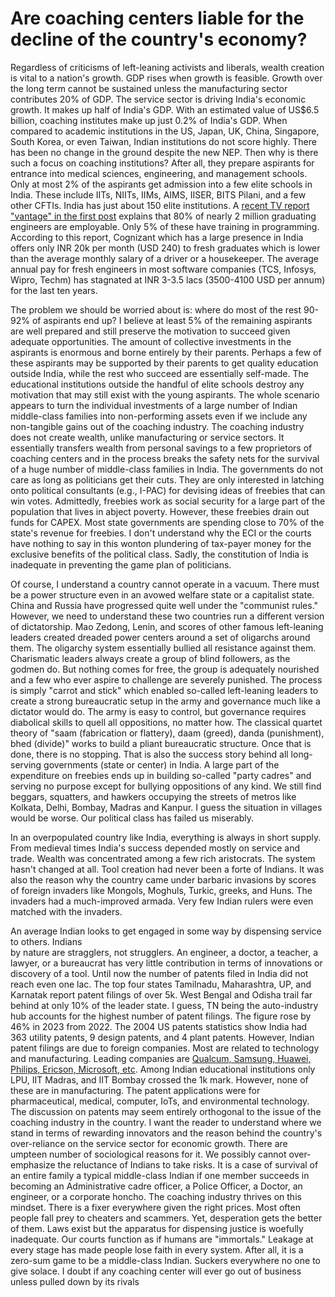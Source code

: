 # Are coaching centers liable for the decline of the country's economy?


Regardless of criticisms of left-leaning activists and liberals, wealth creation is vital to a nation's growth.
GDP rises when growth is feasible. Growth over the long term cannot be sustained unless 
the manufacturing sector contributes 20% of GDP. The service sector is driving India's economic growth. It makes 
up half of India's GDP. With an estimated value of US$6.5 billion, coaching institutes make up just 0.2% of India's
GDP.  When compared to academic institutions in the US, Japan, UK, China, Singapore, South Korea, or
even Taiwan, Indian institutions do not score highly. There has been no change in the ground despite the new NEP.
Then why is there such a focus on coaching institutions? After all, they prepare aspirants for entrance into
medical sciences, engineering, and management schools. Only at most 2% of the aspirants get admission into a
few elite schools in India. These include IITs, NIITs, IIMs, AIMS, IISER, BITS Pilani, and a few other CFTIs. 
India has just about 150 elite institutions. A [recent TV report "vantage" in the first post](https://youtu.be/kK3OfIdlgTw?si=yFxV58E5C7e_PNI9) 
explains that 80% of nearly 2 million graduating engineers are employable. Only 5% of these have training in programming. 
According to this report, Cognizant which has a large presence in India offers only INR 20k per month (USD 240)
to fresh graduates which is lower than the average monthly salary of a driver or a housekeeper. The 
average annual pay for fresh engineers in most software companies (TCS, Infosys, Wipro, Techm) has 
stagnated at INR 3-3.5 lacs (3500-4100 USD per annum) for the last ten years. 
  
The problem we should be worried about is: where do most of the rest 90-92% of aspirants end up? I believe at 
least 5% of the remaining aspirants are well prepared and still preserve the motivation to succeed given adequate
opportunities. The amount of collective investments in the aspirants is enormous and borne entirely by their parents.
Perhaps a few of these aspirants may be supported by their parents to get quality education outside India, while 
the rest who succeed are essentially self-made. The educational institutions outside the handful of elite schools 
destroy any motivation that may still exist with the young aspirants. The whole scenario appears to turn the 
individual investments of a large number of Indian middle-class families into non-performing assets even if we
include any non-tangible gains out of the coaching industry. The coaching industry does not create wealth, unlike 
manufacturing or service sectors. It essentially transfers wealth from personal savings to a few proprietors
of coaching centers and in the process breaks the safety nets for the survival of a huge number of middle-class families in India. The governments do not care as long as politicians get their cuts. They are only 
interested in latching onto political consultants (e.g., I-PAC) for devising ideas of freebies that can win 
votes. Admittedly, freebies work as social security for a large part of the population that lives in abject poverty.
However, these freebies drain out funds for CAPEX. Most state governments are spending close to 70% of the state's 
revenue for freebies. I don't understand why the ECI or the courts have nothing to say in this wonton 
plundering of tax-payer money for the exclusive benefits of the political class. Sadly, the constitution of 
India is inadequate in preventing the game plan of politicians. 

Of course, I understand a country cannot operate in a vacuum. There must be a power structure even in 
an avowed welfare state or a capitalist state. China and Russia have progressed quite well
under the "communist rules." However, we need to understand these two countries run a different
version of dictatorship.  Mao Zedong, Lenin, and scores of other famous left-leaning leaders 
created dreaded power centers around a set of oligarchs around them. The oligarchy system essentially
bullied all resistance against them. Charismatic leaders always create a group of blind followers, 
as the godmen do. But nothing comes for free, the group is adequately nourished and a few who 
ever aspire to challenge are severely punished. The process is simply "carrot and stick" which enabled 
so-called left-leaning leaders to create a strong bureaucratic setup in the army and governance much
like a dictator would do. The army is easy to control, but governance requires diabolical skills to quell 
all oppositions, no matter how. The classical quartet theory of "saam (fabrication or flattery), daam (greed), 
danda (punishment), bhed (divide)" works to build a pliant bureaucratic structure. Once that is done, there
is no stopping. That is also the success story behind all long-serving governments (state or center) in India.
A large part of the expenditure on freebies ends up in building so-called "party cadres" and 
serving no purpose except for bullying oppositions of any kind. We still find 
beggars, squatters, and hawkers occupying the streets of metros like Kolkata, Delhi, Bombay, 
Madras and Kanpur. I guess the situation in villages would be worse. Our political class has failed us miserably. 

In an overpopulated country like India, everything is always in short supply. From medieval times India's
success depended mostly on service and trade. Wealth was concentrated among a few rich aristocrats.
The system hasn't changed at all. Tool creation had never been a forte of Indians. It was also the
reason why the country came under barbaric invasions by scores of foreign invaders like Mongols,
Moghuls, Turkic, greeks, and Huns. The invaders had a much-improved armada. Very few Indian rulers 
were even matched with the invaders. 

An average Indian looks to get engaged in some way by dispensing service to others. Indians  
by nature are stragglers, not strugglers. An engineer, a doctor, a
teacher, a lawyer, or a bureaucrat has very little contribution in terms of innovations or discovery
of a tool. Until now the number of patents filed in India did not reach even one lac. The top four
states Tamilnadu, Maharashtra, UP, and Karnatak report patent filings of over 5k. West Bengal and Odisha
trail far behind at only 10% of the leader state. I guess, TN being the auto-industry hub accounts for
the highest number of patent filings. The figure rose by 46% in 2023 from 2022. The 2004 US patents
statistics show India had 363 utility patents,	9 design patents, and 4 plant patents. However, 
Indian patent filings are due to foreign companies. Most are related to technology and 
manufacturing. Leading companies are 
[Qualcum, Samsung, Huawei, Philips, Ericson, Microsoft, etc](https://insights.greyb.com/india-patent-trends-and-statistics/). 
Among Indian educational institutions only LPU, IIT Madras, and IIT Bombay crossed the 1k mark. However, none of
these are in manufacturing. The patent applications were for pharmaceutical, medical, computer, 
IoTs, and environmental technology. The discussion on patents may seem entirely orthogonal
to the issue of the coaching industry in the country. I want the reader to understand where we stand 
in terms of rewarding innovators and the reason behind the country's over-reliance on the service sector
for economic growth. There are umpteen number of sociological reasons for it. We possibly cannot 
over-emphasize the reluctance of Indians to take risks. It is a case of survival of an entire 
family a typical middle-class Indian if one member succeeds in becoming an Administrative cadre officer,
a Police Officer, a Doctor, an engineer, or a corporate honcho. The coaching industry thrives on this
mindset. There is a fixer everywhere given the right prices. Most often people fall prey to cheaters and
scammers. Yet, desperation gets the better of them. Laws exist but the apparatus for dispensing justice 
is woefully inadequate. Our courts function as if humans are "immortals." Leakage at every stage has
made people lose faith in every system. After all, it is a zero-sum game to be a middle-class
Indian. Suckers everywhere no one to give solace. I doubt if any coaching center will ever 
go out of business unless pulled down by its rivals


